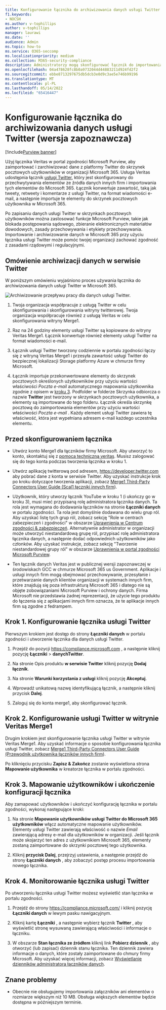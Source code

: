 ```yaml
---
title: Konfigurowanie łącznika do archiwizowania danych usługi Twitter w Microsoft 365
f1.keywords:
- NOCSH
ms.author: v-tophillips
author: v-tophillips
manager: laurawi
ms.date: ''
audience: Admin
ms.topic: how-to
ms.service: O365-seccomp
ms.localizationpriority: medium
ms.collection: M365-security-compliance
description: Administratorzy mogą skonfigurować łącznik do importowania i archiwizowania danych usługi Twitter z usługi Veritas do Microsoft 365. Ten łącznik umożliwia archiwizowanie danych ze źródeł danych innych firm w Microsoft 365. Po archiwizacji tych danych można używać funkcji zgodności, takich jak blokada prawna, zbieranie elektronicznych materiałów dowodowych i zasady przechowywania, do zarządzania danymi innych firm.
ms.openlocfilehash: 04a478628fc8b0a9732044d44883211d924fd2f2
ms.sourcegitcommit: ebbe8713297675db5dcb3e0d9c3ae5e746b99196
ms.translationtype: MT
ms.contentlocale: pl-PL
ms.lasthandoff: 05/14/2022
ms.locfileid: "65416447"
---
```

# <a name="set-up-a-connector-to-archive-twitter-data-preview"></a>Konfigurowanie łącznika do archiwizowania danych usługi Twitter (wersja zapoznawcza)

[!include[Purview banner](../includes/purview-rebrand-banner.md)]

Użyj łącznika Veritas w portal zgodności Microsoft Purview, aby zaimportować i zarchiwizować dane z platformy Twitter do skrzynek pocztowych użytkowników w organizacji Microsoft 365. Usługa Veritas udostępnia łącznik [usługi Twitter](https://www.veritas.com/insights/merge1/twitter), który jest skonfigurowany do przechwytywania elementów ze źródła danych innych firm i importowania tych elementów do Microsoft 365. Łącznik konwertuje zawartość, taką jak tweety, retweety i komentarze z usługi Twitter, na format wiadomości e-mail, a następnie importuje te elementy do skrzynek pocztowych użytkownika w Microsoft 365.

Po zapisaniu danych usługi Twitter w skrzynkach pocztowych użytkowników można zastosować funkcje Microsoft Purview, takie jak blokada postępowania sądowego, zbieranie elektronicznych materiałów dowodowych, zasady przechowywania i etykiety przechowywania. Importowanie i archiwizowanie danych w Microsoft 365 przy użyciu łącznika usługi Twitter może pomóc twojej organizacji zachować zgodność z zasadami rządowymi i regulacyjnymi.

## <a name="overview-of-archiving-twitter-data"></a>Omówienie archiwizacji danych w serwisie Twitter

W poniższym omówieniu wyjaśniono proces używania łącznika do archiwizowania danych usługi Twitter w Microsoft 365.

![Archiwizowanie przepływu pracy dla danych usługi Twitter.](../media/VeritasTwitterConnectorWorkflow.png)

1. Twoja organizacja współpracuje z usługą Twitter w celu skonfigurowania i skonfigurowania witryny twitterowej. Twoja organizacja współpracuje również z usługą Veritas w celu skonfigurowania witryny Merge1.

2. Raz na 24 godziny elementy usługi Twitter są kopiowane do witryny Veritas Merge1. Łącznik konwertuje również elementy usługi Twitter na format wiadomości e-mail.

3. Łącznik usługi Twitter tworzony codziennie w portalu zgodności łączy się z witryną Veritas Merge1 i przesyła zawartość usługi Twitter do bezpiecznej lokalizacji Storage platformy Azure w chmurze firmy Microsoft.

4. Łącznik importuje przekonwertowane elementy do skrzynek pocztowych określonych użytkowników przy użyciu wartości właściwości *Poczta e-mail* automatycznego mapowania użytkownika zgodnie z opisem w [kroku 3](#step-3-map-users-and-complete-the-connector-setup). Podfolder w folderze Skrzynka odbiorcza o nazwie **Twitter** jest tworzony w skrzynkach pocztowych użytkownika, a elementy są importowane do tego folderu. Łącznik określa skrzynkę pocztową do zaimportowania elementów przy użyciu wartości właściwości *Poczta e-mail* . Każdy element usługi Twitter zawiera tę właściwość, która jest wypełniana adresem e-mail każdego uczestnika elementu.

## <a name="before-you-set-up-a-connector"></a>Przed skonfigurowaniem łącznika

- Utwórz konto Merge1 dla łączników firmy Microsoft. Aby utworzyć to konto, skontaktuj się z [pomocą techniczną veritas](https://www.veritas.com/form/requestacall/ms-connectors-contact). Musisz zalogować się do tego konta podczas tworzenia łącznika w kroku 1.

- Utwórz aplikację twitterową pod adresem, <https://developer.twitter.com> aby pobrać dane z konta w serwisie Twitter. Aby uzyskać instrukcje krok po kroku dotyczące tworzenia aplikacji, zobacz [Merge1 Third-Party Connectors User Guide (Scal1 łączniki innych firm](https://docs.ms.merge1.globanetportal.com/Merge1%20Third-Party%20Connectors%20Twitter%20User%20Guide.pdf)).

- Użytkownik, który utworzy łącznik YouTube w kroku 1 (i ukończy go w kroku 3), musi mieć przypisaną rolę administratora łącznika danych. Ta rola jest wymagana do dodawania łączników na stronie **Łączniki danych** w portalu zgodności. Ta rola jest domyślnie dodawana do wielu grup ról. Aby uzyskać listę tych grup ról, zobacz sekcję "Role w centrach zabezpieczeń i zgodności" w obszarze [Uprawnienia w Centrum zgodności & zabezpieczeń](../security/office-365-security/permissions-in-the-security-and-compliance-center.md#roles-in-the-security--compliance-center). Alternatywnie administrator w organizacji może utworzyć niestandardową grupę ról, przypisać rolę administratora łącznika danych, a następnie dodać odpowiednich użytkowników jako członków. Aby uzyskać instrukcje, zobacz sekcję "Tworzenie niestandardowej grupy ról" w obszarze [Uprawnienia w portal zgodności Microsoft Purview](microsoft-365-compliance-center-permissions.md#create-a-custom-role-group).

- Ten łącznik danych Veritas jest w publicznej wersji zapoznawczej w środowiskach GCC w chmurze Microsoft 365 us Government. Aplikacje i usługi innych firm mogą obejmować przechowywanie, przesyłanie i przetwarzanie danych klientów organizacji w systemach innych firm, które znajdują się poza infrastrukturą Microsoft 365 i dlatego nie są objęte zobowiązaniami Microsoft Purview i ochrony danych. Firma Microsoft nie przedstawia żadnej reprezentacji, że użycie tego produktu do łączenia się z aplikacjami innych firm oznacza, że te aplikacje innych firm są zgodne z fedrampem.

## <a name="step-1-set-up-the-twitter-connector"></a>Krok 1. Konfigurowanie łącznika usługi Twitter

Pierwszym krokiem jest dostęp do strony **Łączniki danych** w portalu zgodności i utworzenie łącznika dla danych usługi Twitter.

1. Przejdź do pozycji <https://compliance.microsoft.com> , a następnie kliknij pozycję **Łączniki** >  **danychTwitter**.

2. Na stronie Opis produktu **w serwisie Twitter** kliknij pozycję **Dodaj łącznik**.

3. Na stronie **Warunki korzystania z usługi** kliknij pozycję **Akceptuj**.

4. Wprowadź unikatową nazwę identyfikującą łącznik, a następnie kliknij przycisk **Dalej**.

5. Zaloguj się do konta merge1, aby skonfigurować łącznik.

## <a name="step-2-configure-the-twitter-on-the-veritas-merge1-site"></a>Krok 2. Konfigurowanie usługi Twitter w witrynie Veritas Merge1

Drugim krokiem jest skonfigurowanie łącznika usługi Twitter w witrynie Veritas Merge1. Aby uzyskać informacje o sposobie konfigurowania łącznika usługi Twitter, zobacz [Merge1 Third-Party Connectors User Guide (Przewodnik użytkownika łączników innych firm](https://docs.ms.merge1.globanetportal.com/Merge1%20Third-Party%20Connectors%20Twitter%20User%20Guide.pdf)).

Po kliknięciu przycisku **Zapisz & Zakończ** zostanie wyświetlona strona **Mapowanie użytkownika** w kreatorze łącznika w portalu zgodności.

## <a name="step-3-map-users-and-complete-the-connector-setup"></a>Krok 3. Mapowanie użytkowników i ukończenie konfiguracji łącznika

Aby zamapować użytkowników i ukończyć konfigurację łącznika w portalu zgodności, wykonaj następujące kroki:

1. Na stronie **Mapowanie użytkowników usługi Twitter do Microsoft 365 użytkowników** włącz automatyczne mapowanie użytkowników. Elementy usługi Twitter zawierają właściwość o nazwie *Email* zawierającą adresy e-mail dla użytkowników w organizacji. Jeśli łącznik może skojarzyć ten adres z użytkownikiem Microsoft 365, elementy zostaną zaimportowane do skrzynki pocztowej tego użytkownika.

2. Kliknij **przycisk Dalej**, przejrzyj ustawienia, a następnie przejdź do strony **Łączniki danych** , aby zobaczyć postęp procesu importowania nowego łącznika.

## <a name="step-4-monitor-the-twitter-connector"></a>Krok 4. Monitorowanie łącznika usługi Twitter

Po utworzeniu łącznika usługi Twitter możesz wyświetlić stan łącznika w portalu zgodności.

1. Przejdź do strony <https://compliance.microsoft.com/> i kliknij pozycję **Łączniki danych** w lewym pasku nawigacyjnym.

2. Kliknij kartę **Łączniki** , a następnie wybierz łącznik **Twitter** , aby wyświetlić stronę wysuwaną zawierającą właściwości i informacje o łączniku.

3. W obszarze **Stan łącznika ze źródłem** kliknij link **Pobierz dziennik** , aby otworzyć (lub zapisać) dziennik stanu łącznika. Ten dziennik zawiera informacje o danych, które zostały zaimportowane do chmury firmy Microsoft. Aby uzyskać więcej informacji, zobacz [Wyświetlanie dzienników administratora łączników danych](data-connector-admin-logs.md).

## <a name="known-issues"></a>Znane problemy

- Obecnie nie obsługujemy importowania załączników ani elementów o rozmiarze większym niż 10 MB. Obsługa większych elementów będzie dostępna w późniejszym terminie.

